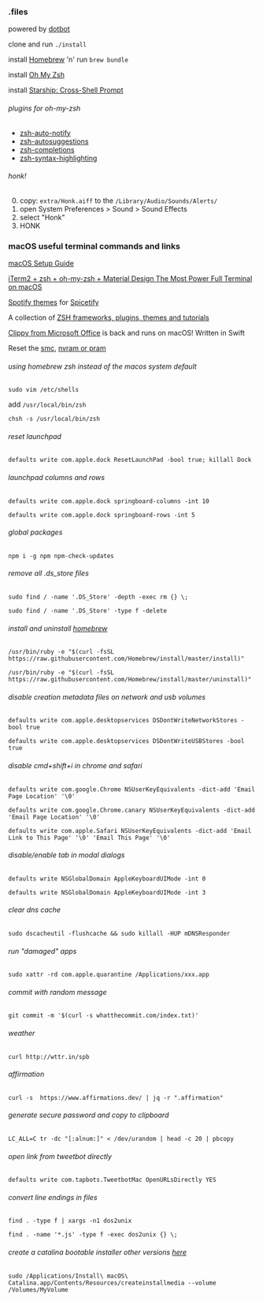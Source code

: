 ### .files

powered by [dotbot](https://github.com/anishathalye/dotbot)

clone and run `./install`

install [Homebrew](https://brew.sh/) 'n' run `brew bundle`

install [Oh My Zsh](https://ohmyz.sh/)

install [Starship: Cross-Shell Prompt](https://starship.rs/)

###### plugins for oh-my-zsh
* [zsh-auto-notify](https://github.com/MichaelAquilina/zsh-auto-notify)
* [zsh-autosuggestions](https://github.com/zsh-users/zsh-autosuggestions)
* [zsh-completions](https://github.com/zsh-users/zsh-completions)
* [zsh-syntax-highlighting](https://github.com/zsh-users/zsh-syntax-highlighting)

###### honk!
0. copy: `extra/Honk.aiff` to the `/Library/Audio/Sounds/Alerts/`
1. open System Preferences > Sound > Sound Effects
2. select "Honk"
3. HONK

### macOS useful terminal commands and links

[macOS Setup Guide](https://sourabhbajaj.com/mac-setup/)

[iTerm2 + zsh + oh-my-zsh + Material Design The Most Power Full Terminal on macOS](https://medium.com/@rafavinnce/iterm2-zsh-oh-my-zsh-material-design-the-most-power-full-terminal-on-macos-332b1ee364a5)

[Spotify themes](https://github.com/morpheusthewhite/spicetify-themes) for [Spicetify](https://github.com/khanhas/spicetify-cli)

A collection of [ZSH frameworks, plugins, themes and tutorials](https://github.com/unixorn/awesome-zsh-plugins)

[Clippy from Microsoft Office](https://github.com/Cosmo/Clippy) is back and runs on macOS! Written in Swift

Reset the [smc](https://support.apple.com/en-us/HT201295), [nvram or pram](https://support.apple.com/en-us/HT204063)

###### using homebrew zsh instead of the macos system default
```
sudo vim /etc/shells
```
add `/usr/local/bin/zsh`
```
chsh -s /usr/local/bin/zsh
```

###### reset launchpad
```
defaults write com.apple.dock ResetLaunchPad -bool true; killall Dock
```

###### launchpad columns and rows
```
defaults write com.apple.dock springboard-columns -int 10
```
```
defaults write com.apple.dock springboard-rows -int 5
```

###### global packages
```
npm i -g npm npm-check-updates
```

###### remove all .ds_store files
```
sudo find / -name '.DS_Store' -depth -exec rm {} \;
```
```
sudo find / -name '.DS_Store' -type f -delete
```

###### install and uninstall [homebrew](https://brew.sh/)
```
/usr/bin/ruby -e "$(curl -fsSL https://raw.githubusercontent.com/Homebrew/install/master/install)"
```
```
/usr/bin/ruby -e "$(curl -fsSL https://raw.githubusercontent.com/Homebrew/install/master/uninstall)"
```

###### disable creation metadata files on network and usb volumes
```
defaults write com.apple.desktopservices DSDontWriteNetworkStores -bool true
```
```
defaults write com.apple.desktopservices DSDontWriteUSBStores -bool true
```

###### disable cmd+shift+i in chrome and safari
```
defaults write com.google.Chrome NSUserKeyEquivalents -dict-add 'Email Page Location' '\0'
```
```
defaults write com.google.Chrome.canary NSUserKeyEquivalents -dict-add 'Email Page Location' '\0'
```
```
defaults write com.apple.Safari NSUserKeyEquivalents -dict-add 'Email Link to This Page' '\0' 'Email This Page' '\0'
```

###### disable/enable tab in modal dialogs
```
defaults write NSGlobalDomain AppleKeyboardUIMode -int 0
```
```
defaults write NSGlobalDomain AppleKeyboardUIMode -int 3
```

###### clear dns cache
```
sudo dscacheutil -flushcache && sudo killall -HUP mDNSResponder
```

###### run "damaged" apps
```
sudo xattr -rd com.apple.quarantine /Applications/xxx.app
```

###### commit with random message
```
git commit -m '$(curl -s whatthecommit.com/index.txt)'
```

###### weather
```
curl http://wttr.in/spb
```

###### affirmation
```
curl -s  https://www.affirmations.dev/ | jq -r ".affirmation"
```

###### generate secure password and copy to clipboard
```
LC_ALL=C tr -dc "[:alnum:]" < /dev/urandom | head -c 20 | pbcopy
```

###### open link from tweetbot directly
```
defaults write com.tapbots.TweetbotMac OpenURLsDirectly YES
```

###### convert line endings in files
```
find . -type f | xargs -n1 dos2unix
```
```
find . -name '*.js' -type f -exec dos2unix {} \;
```

###### create a catalina bootable installer other versions [here](https://support.apple.com/en-us/HT201372)
```
sudo /Applications/Install\ macOS\ Catalina.app/Contents/Resources/createinstallmedia --volume /Volumes/MyVolume
```
